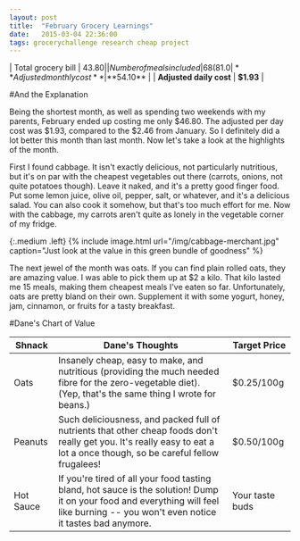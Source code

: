 ```yaml
---
layout: post
title:  "February Grocery Learnings"
date:   2015-03-04 22:36:00
tags: grocerychallenge research cheap project
---
```


| Total grocery bill       | $43.80     |
| Number of meals included | 68 (81.0%) |
| **Adjusted monthly cost**    | **$54.10**     |
| **Adjusted daily cost**      | **$1.93**      |

#And the Explanation

Being the shortest month, as well as spending two weekends with my parents, February ended up costing me only $46.80. The adjusted per day cost was $1.93, compared to the $2.46 from January. So I definitely did a lot better this month than last month. Now let's take a look at the highlights of the month.

First I found cabbage. It isn't exactly delicious, not particularly nutritious, but it's on par with the cheapest vegetables out there (carrots, onions, not quite potatoes though). Leave it naked, and it's a pretty good finger food. Put some lemon juice, olive oil, pepper, salt, or whatever, and it's a delicious salad. You can also cook it somehow, but that's too much effort for me. Now with the cabbage, my carrots aren't quite as lonely in the vegetable corner of my fridge.

{:.medium .left}
{% include image.html url="/img/cabbage-merchant.jpg" caption="Just look at the value in this green bundle of goodness" %}

The next jewel of the month was oats. If you can find plain rolled oats, they are amazing value. I was able to pick them up at $2 a kilo. That kilo lasted me 15 meals, making them cheapest meals I've eaten so far. Unfortunately, oats are pretty bland on their own. Supplement it with some yogurt, honey, jam, cinnamon, or fruits for a tasty breakfast.



#Dane's Chart of Value


| Shnack          | Dane's Thoughts | Target Price |
|-----------------|-----------------|--------------|
| Oats           | Insanely cheap, easy to make, and nutritious (providing the much needed fibre for the zero-vegetable diet). (Yep, that's the same thing I wrote for beans.) | $0.25/100g |
| Peanuts | Such deliciousness, and packed full of nutrients that other cheap foods don't really get you. It's really easy to eat a lot a once though, so be careful fellow frugalees! | $0.50/100g |
| Hot Sauce          | If you're tired of all your food tasting bland, hot sauce is the solution! Dump it on your food and everything will feel like burning -- you won't even notice it tastes bad anymore. | Your taste buds          |
